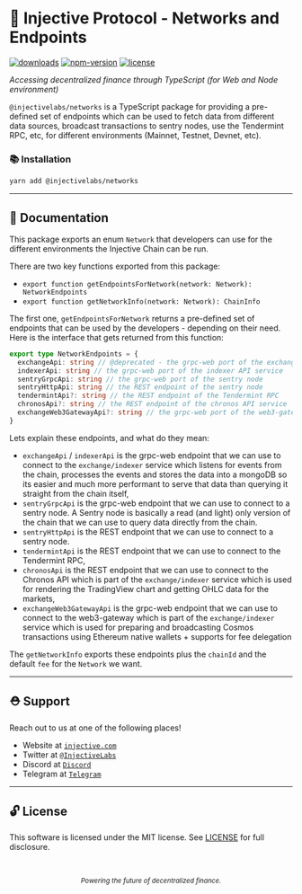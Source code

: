 # 🌟 Injective Protocol - Networks and Endpoints

[![downloads](https://img.shields.io/npm/dm/@injectivelabs/tx-ts.svg)](https://www.npmjs.com/package/@injectivelabs/tx-ts)
[![npm-version](https://img.shields.io/npm/v/@injectivelabs/tx-ts.svg)](https://www.npmjs.com/package/@injectivelabs/tx-ts)
[![license](https://img.shields.io/npm/l/express.svg)]()

_Accessing decentralized finance through TypeScript (for Web and Node environment)_

`@injectivelabs/networks` is a TypeScript package for providing a pre-defined set of endpoints which can be used to fetch data from different data sources, broadcast transactions to sentry nodes, use the Tendermint RPC, etc, for different environments (Mainnet, Testnet, Devnet, etc).

### 📚 Installation

```bash
yarn add @injectivelabs/networks
```

---

## 📖 Documentation

This package exports an enum `Network` that developers can use for the different environments the Injective Chain can be run.

There are two key functions exported from this package:

- `export function getEndpointsForNetwork(network: Network): NetworkEndpoints`
- `export function getNetworkInfo(network: Network): ChainInfo`

The first one, `getEndpointsForNetwork` returns a pre-defined set of endpoints that can be used by the developers - depending on their need. Here is the interface that gets returned from this function:

```ts
export type NetworkEndpoints = {
  exchangeApi: string // @deprecated - the grpc-web port of the exchange API service
  indexerApi: string // the grpc-web port of the indexer API service
  sentryGrpcApi: string // the grpc-web port of the sentry node
  sentryHttpApi: string // the REST endpoint of the sentry node
  tendermintApi?: string // the REST endpoint of the Tendermint RPC
  chronosApi?: string // the REST endpoint of the chronos API service
  exchangeWeb3GatewayApi?: string // the grpc-web port of the web3-gateway service API
}
```

Lets explain these endpoints, and what do they mean:
- `exchangeApi` / `indexerApi` is the grpc-web endpoint that we can use to connect to the `exchange/indexer` service which listens for events from the chain, processes the events and stores the data into a mongoDB so its easier and much more performant to serve that data than querying it straight from the chain itself,
- `sentryGrpcApi` is the grpc-web endpoint that we can use to connect to a sentry node. A Sentry node is basically a read (and light) only version of the chain that we can use to query data directly from the chain.
- `sentryHttpApi` is the REST endpoint that we can use to connect to a sentry node.
- `tendermintApi` is the REST endpoint that we can use to connect to the Tendermint RPC,
- `chronosApi` is the REST endpoint that we can use to connect to the Chronos API which is part of the `exchange/indexer` service which is used for rendering the TradingView chart and getting OHLC data for the markets,
- `exchangeWeb3GatewayApi` is the grpc-web endpoint that we can use to connect to the web3-gateway which is part of the `exchange/indexer` service which is used for preparing and broadcasting Cosmos transactions using Ethereum native wallets + supports for fee delegation

The `getNetworkInfo` exports these endpoints plus the `chainId` and the default `fee` for the `Network` we want.

---

## ⛑ Support

Reach out to us at one of the following places!

- Website at <a href="https://injective.com" target="_blank">`injective.com`</a>
- Twitter at <a href="https://twitter.com/InjectiveLabs" target="_blank">`@InjectiveLabs`</a>
- Discord at <a href="https://discord.com/invite/NK4qdbv" target="_blank">`Discord`</a>
- Telegram at <a href="https://t.me/joininjective" target="_blank">`Telegram`</a>

---

## 🔓 License

This software is licensed under the MIT license. See [LICENSE](./LICENSE) for full disclosure.

<p>&nbsp;</p>
<div align="center">
  <sub><em>Powering the future of decentralized finance.</em></sub>
</div>
